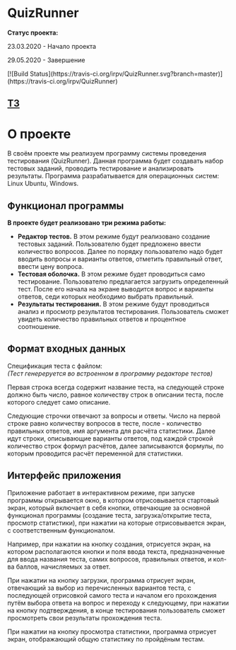 <h1>QuizRunner</h1>
<p><b>Статус проекта:</b></p>
<p>23.03.2020 - Начало проекта</p>
<p>29.05.2020 - Завершение</p>
[![Build Status](https://travis-ci.org/irpv/QuizRunner.svg?branch=master)](https://travis-ci.org/irpv/QuizRunner)
<h2><a href="https://github.com/irpv/QuizRunner/wiki/%D0%A2%D0%97">ТЗ</a></h1>
<h1>О проекте</h1>
<p>В своём проекте мы реализуем программу системы проведения тестирования (QuizRunner). Данная программа будет создавать набор тестовых заданий, проводить тестирование и анализировать результаты. Программа разрабатывается для операционных систем: Linux Ubuntu, Windows.</p>
<h2>Функционал программы</h2>
<p><b>В проекте будет реализовано три режима работы:</b></p>
<ul>
  <li><b>Редактор тестов.</b> В этом режиме будут реализовано создание тестовых заданий. Пользователю будет предложено ввести количество вопросов. Далее по порядку пользователю надо будет вводить вопросы и варианты ответов, отметить правильный ответ, ввести цену вопроса.</li>
  <li><b>Тестовая оболочка.</b> В этом режиме будет проводиться само тестирование. Пользователю предлагается загрузить определенный тест. После его начала на экране выводится вопрос и варианты ответов, седи которых необходимо выбрать правильный.</li>
  <li><b>Результаты тестирования.</b> В этом режиме будут проводиться анализ и просмотр результатов тестирования. Пользователь сможет увидеть количество правильных ответов и процентное соотношение.</li>
</ul>
<h2>Формат входных данных</h2>
<p>Спецификация теста с файлом:<br />
<i>(Тест генереруется во встроенном в программу редакторе тестов)</i></p>
<p>Первая строка всегда содержит название теста, на следующей строке должно быть число, равное количеству строк в описании теста, после которого следует само описание.</p>
<p>Следующие строчки отвечают за вопросы и ответы. Число на первой строке равно количеству вопросов в тесте, после - количество правильных ответов, имя аргумента для расчёта статистики. Далее идут строки, описывающие варианты ответов, под каждой строкой количество строк формул расчётов, далее записываются формулы, по которым проводится расчёт переменной для статистики.</p>
<h2>Интерфейс приложения</h2>
<p>Приложение работает в интерактивном режиме, при запуске программы открывается окно, в котором отрисовывается стартовый экран, который включает в себя кнопки, отвечающие за основной функционал программы (создание теста, загрузка/открытие теста, просмотр статистики), при нажатии на которые отрисовывается экран, с соответственным функционалом.</p>
<p>Например, при нажатии на кнопку создания, отрисуется экран, на котором располагаются кнопки и поля ввода текста, предназначенные для ввода названия теста, самих вопросов, правильных ответов, и кол-ва баллов, начисляемых за ответ.</p>
<p>При нажатии на кнопку загрузки, программа отрисует экран, отвечающий за выбор из перечисленных вариантов теста, с последующей отрисовкой самого теста и началом его прохождения путём выбора ответа на вопрос и переходу к следующему, при нажатии на кнопку подтверждения, в конце тестирования пользователь сможет просмотреть свои результаты прохождения теста.</p>
<p>При нажатии на кнопку просмотра статистики, программа отрисует экран, отображающий общую статистику по пройдёным тестам.</p>

